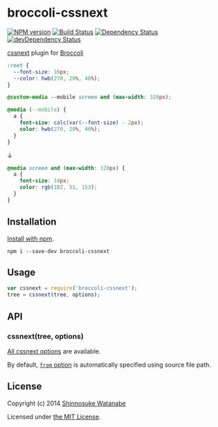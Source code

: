 # broccoli-cssnext

[![NPM version](https://badge.fury.io/js/broccoli-cssnext.svg)](https://www.npmjs.org/package/broccoli-cssnext)
[![Build Status](https://travis-ci.org/shinnn/broccoli-cssnext.svg?branch=master)](https://travis-ci.org/cssnext/broccoli-cssnext)
[![Dependency Status](https://david-dm.org/cssnext/broccoli-cssnext.svg)](https://david-dm.org/cssnext/broccoli-cssnext)
[![devDependency Status](https://david-dm.org/cssnext/broccoli-cssnext/dev-status.svg)](https://david-dm.org/cssnext/broccoli-cssnext#info=devDependencies)

[cssnext](https://github.com/cssnext/cssnext) plugin for [Broccoli](https://github.com/broccolijs/broccoli)

```css
:root {
  --font-size: 16px;
  --color: hwb(270, 20%, 40%);
}

@custom-media --mobile screen and (max-width: 320px);

@media (--mobile) {
  a {
    font-size: calc(var(--font-size) - 2px);
    color: hwb(270, 20%, 40%);
  }
}
```

↓

```css
@media screen and (max-width: 320px) {
  a {
    font-size: 14px;
    color: rgb(102, 51, 153);
  }
}
```

## Installation

[Install with npm](https://www.npmjs.org/doc/cli/npm-install.html).

```
npm i --save-dev broccoli-cssnext
```

## Usage

```javascript
var cssnext = require('broccoli-cssnext');
tree = cssnext(tree, options);
```

## API

### cssnext(tree, options)

[All cssnext options](https://github.com/cssnext/cssnext#nodejs-options) are available.

By default, [`from` option](https://github.com/cssnext/cssnext#from-default-null) is automatically specified using source file path.

## License

Copyright (c) 2014 [Shinnosuke Watanabe](https://github.com/shinnn)

Licensed under [the MIT License](./LICENSE).
